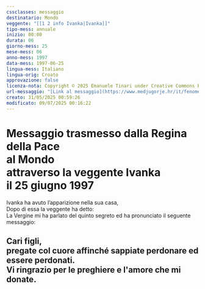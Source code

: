 ```yaml
---
cssclasses: messaggio
destinatario: Mondo
veggente: "[[1 2 info Ivanka|Ivanka]]"
tipo-mess: annuale
inizio: 00:00
durata: 06
giorno-mess: 25
mese-mess: 06
anno-mess: 1997
data-mess: 1997-06-25
lingua-mess: Italiano
lingua-orig: Croato
approvazione: false
licenza-nota: Copyright © 2025 Emanuele Tinari under Creative Commons BY-NC-SA 4.0 https://creativecommons.org/licenses/by-nc-sa/4.0/
url-messaggio: "[Link al messaggio](https://www.medjugorje.hr/it/fenomeno-di-medjugorje/apparizioni-annuali/)"
creato: 31/05/2025 00:59:26
modificato: 09/07/2025 00:16:22
---
```


# Messaggio trasmesso dalla Regina della Pace<br>al Mondo<br>attraverso la veggente Ivanka<br>il 25 giugno 1997

Ivanka ha avuto l’apparizione nella sua casa,<br>Dopo di essa la veggente ha detto:<br>La Vergine mi ha parlato del quinto segreto ed ha pronunciato il seguente messaggio:
## Cari figli,<br>pregate col cuore affinché sappiate perdonare ed essere perdonati.<br>Vi ringrazio per le preghiere e l'amore che mi donate.

